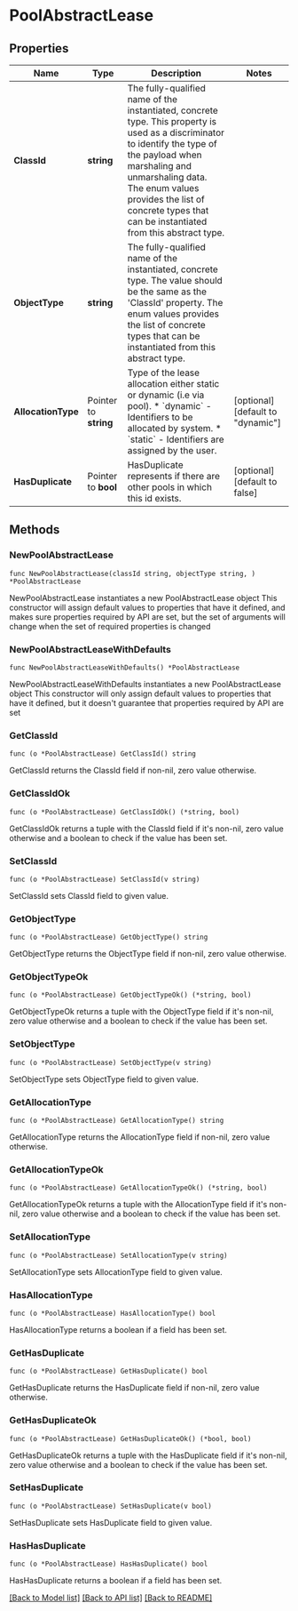 # PoolAbstractLease

## Properties

Name | Type | Description | Notes
------------ | ------------- | ------------- | -------------
**ClassId** | **string** | The fully-qualified name of the instantiated, concrete type. This property is used as a discriminator to identify the type of the payload when marshaling and unmarshaling data. The enum values provides the list of concrete types that can be instantiated from this abstract type. | 
**ObjectType** | **string** | The fully-qualified name of the instantiated, concrete type. The value should be the same as the &#39;ClassId&#39; property. The enum values provides the list of concrete types that can be instantiated from this abstract type. | 
**AllocationType** | Pointer to **string** | Type of the lease allocation either static or dynamic (i.e via pool). * &#x60;dynamic&#x60; - Identifiers to be allocated by system. * &#x60;static&#x60; - Identifiers are assigned by the user. | [optional] [default to "dynamic"]
**HasDuplicate** | Pointer to **bool** | HasDuplicate represents if there are other pools in which this id exists. | [optional] [default to false]

## Methods

### NewPoolAbstractLease

`func NewPoolAbstractLease(classId string, objectType string, ) *PoolAbstractLease`

NewPoolAbstractLease instantiates a new PoolAbstractLease object
This constructor will assign default values to properties that have it defined,
and makes sure properties required by API are set, but the set of arguments
will change when the set of required properties is changed

### NewPoolAbstractLeaseWithDefaults

`func NewPoolAbstractLeaseWithDefaults() *PoolAbstractLease`

NewPoolAbstractLeaseWithDefaults instantiates a new PoolAbstractLease object
This constructor will only assign default values to properties that have it defined,
but it doesn't guarantee that properties required by API are set

### GetClassId

`func (o *PoolAbstractLease) GetClassId() string`

GetClassId returns the ClassId field if non-nil, zero value otherwise.

### GetClassIdOk

`func (o *PoolAbstractLease) GetClassIdOk() (*string, bool)`

GetClassIdOk returns a tuple with the ClassId field if it's non-nil, zero value otherwise
and a boolean to check if the value has been set.

### SetClassId

`func (o *PoolAbstractLease) SetClassId(v string)`

SetClassId sets ClassId field to given value.


### GetObjectType

`func (o *PoolAbstractLease) GetObjectType() string`

GetObjectType returns the ObjectType field if non-nil, zero value otherwise.

### GetObjectTypeOk

`func (o *PoolAbstractLease) GetObjectTypeOk() (*string, bool)`

GetObjectTypeOk returns a tuple with the ObjectType field if it's non-nil, zero value otherwise
and a boolean to check if the value has been set.

### SetObjectType

`func (o *PoolAbstractLease) SetObjectType(v string)`

SetObjectType sets ObjectType field to given value.


### GetAllocationType

`func (o *PoolAbstractLease) GetAllocationType() string`

GetAllocationType returns the AllocationType field if non-nil, zero value otherwise.

### GetAllocationTypeOk

`func (o *PoolAbstractLease) GetAllocationTypeOk() (*string, bool)`

GetAllocationTypeOk returns a tuple with the AllocationType field if it's non-nil, zero value otherwise
and a boolean to check if the value has been set.

### SetAllocationType

`func (o *PoolAbstractLease) SetAllocationType(v string)`

SetAllocationType sets AllocationType field to given value.

### HasAllocationType

`func (o *PoolAbstractLease) HasAllocationType() bool`

HasAllocationType returns a boolean if a field has been set.

### GetHasDuplicate

`func (o *PoolAbstractLease) GetHasDuplicate() bool`

GetHasDuplicate returns the HasDuplicate field if non-nil, zero value otherwise.

### GetHasDuplicateOk

`func (o *PoolAbstractLease) GetHasDuplicateOk() (*bool, bool)`

GetHasDuplicateOk returns a tuple with the HasDuplicate field if it's non-nil, zero value otherwise
and a boolean to check if the value has been set.

### SetHasDuplicate

`func (o *PoolAbstractLease) SetHasDuplicate(v bool)`

SetHasDuplicate sets HasDuplicate field to given value.

### HasHasDuplicate

`func (o *PoolAbstractLease) HasHasDuplicate() bool`

HasHasDuplicate returns a boolean if a field has been set.


[[Back to Model list]](../README.md#documentation-for-models) [[Back to API list]](../README.md#documentation-for-api-endpoints) [[Back to README]](../README.md)


